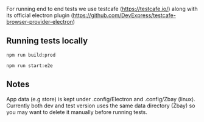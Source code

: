 For running end to end tests we use testcafe (https://testcafe.io/) along with its official electron plugin (https://github.com/DevExpress/testcafe-browser-provider-electron)

## Running tests locally

`npm run build:prod`

`npm run start:e2e`

## Notes

App data (e.g store) is kept under .config/Electron and .config/Zbay (linux). 
Currently both dev and test version uses the same data directory (Zbay) so you may want to delete it manually before running tests.